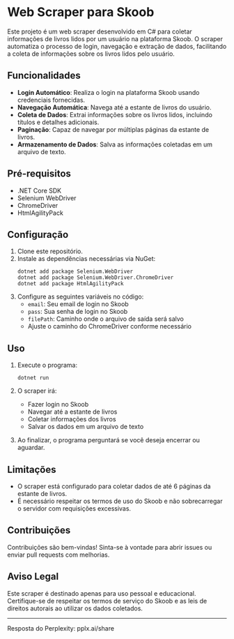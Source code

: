 # Web Scraper para Skoob

Este projeto é um web scraper desenvolvido em C# para coletar informações de livros lidos por um usuário na plataforma Skoob. O scraper automatiza o processo de login, navegação e extração de dados, facilitando a coleta de informações sobre os livros lidos pelo usuário.

## Funcionalidades

- **Login Automático**: Realiza o login na plataforma Skoob usando credenciais fornecidas.
- **Navegação Automática**: Navega até a estante de livros do usuário.
- **Coleta de Dados**: Extrai informações sobre os livros lidos, incluindo títulos e detalhes adicionais.
- **Paginação**: Capaz de navegar por múltiplas páginas da estante de livros.
- **Armazenamento de Dados**: Salva as informações coletadas em um arquivo de texto.

## Pré-requisitos

- .NET Core SDK
- Selenium WebDriver
- ChromeDriver
- HtmlAgilityPack

## Configuração

1. Clone este repositório.
2. Instale as dependências necessárias via NuGet:
   ```
   dotnet add package Selenium.WebDriver
   dotnet add package Selenium.WebDriver.ChromeDriver
   dotnet add package HtmlAgilityPack
   ```
3. Configure as seguintes variáveis no código:
   - `email`: Seu email de login no Skoob
   - `pass`: Sua senha de login no Skoob
   - `filePath`: Caminho onde o arquivo de saída será salvo
   - Ajuste o caminho do ChromeDriver conforme necessário

## Uso

1. Execute o programa:
   ```
   dotnet run
   ```
2. O scraper irá:
   - Fazer login no Skoob
   - Navegar até a estante de livros
   - Coletar informações dos livros
   - Salvar os dados em um arquivo de texto

3. Ao finalizar, o programa perguntará se você deseja encerrar ou aguardar.

## Limitações

- O scraper está configurado para coletar dados de até 6 páginas da estante de livros.
- É necessário respeitar os termos de uso do Skoob e não sobrecarregar o servidor com requisições excessivas.

## Contribuições

Contribuições são bem-vindas! Sinta-se à vontade para abrir issues ou enviar pull requests com melhorias.

## Aviso Legal

Este scraper é destinado apenas para uso pessoal e educacional. Certifique-se de respeitar os termos de serviço do Skoob e as leis de direitos autorais ao utilizar os dados coletados.

---
Resposta do Perplexity: pplx.ai/share
